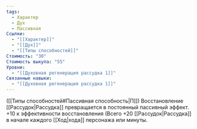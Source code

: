```yaml
---
tags:
  - Характер
  - Дух
  - Пассивная
Ссылки:
  - "[[Характер]]"
  - "[[Дух]]"
  - "[[Типы способностей]]"
Стоимость: "30"
Стоимость выкупа: "55"
Уровни:
  - "[[Духовная регенерация рассудка 1]]"
Связанные навыки:
  - "[[Духовная регенерация рассудка 1]]"
---
```

([[Типы способностей#Пассивная способность|П]]) Восстановление [[Рассудок|Рассудка]] превращается в постоянный пассивный эффект. +10 к эффективности восстановления (Всего +20 [[Рассудок|Рассудка]]  в начале каждого [[Ход|хода]] персонажа или минуты.